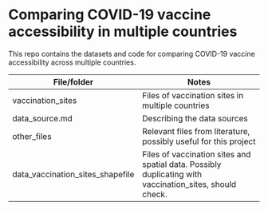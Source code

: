 # Comparing COVID-19 vaccine accessibility in multiple countries

This repo contains the datasets and code for comparing COVID-19 vaccine accessibility across multiple countries.

| File/folder                      | Notes                                                        |
| -------------------------------- | ------------------------------------------------------------ |
| vaccination_sites                | Files of vaccination sites in multiple countries             |
| data_source.md                   | Describing the data sources                                  |
| other_files                      | Relevant files from literature, possibly useful for this project |
| data_vaccination_sites_shapefile | Files of vaccination sites and spatial data. Possibly duplicating with vaccination_sites, should check. |

